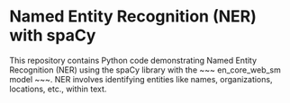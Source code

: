 # Named Entity Recognition (NER) with spaCy

This repository contains Python code demonstrating Named Entity Recognition (NER) using the spaCy library with the ~~~ en_core_web_sm model ~~~. NER involves identifying entities like names, organizations, locations, etc., within text.
